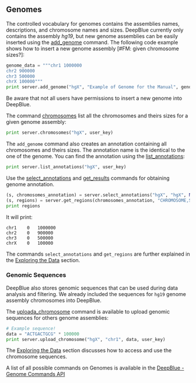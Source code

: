 ## Genomes

The controlled vocabulary for genomes contains the assemblies names, descriptions, and chromosome names and sizes.
DeepBlue currently only contains the assembly *hg19*, but new genome assemblies can be easily inserted using the [add_genome](http://deepblue.mpi-inf.mpg.de/api.html#api-add_genome) command. The following code example shows how to insert a new genome assembly [#FM: given chromosome sizes?]:

```python
genome_data = """chr1 1000000
chr2 900000
chr3 500000
chrX 100000"""
print server.add_genome("hgX", "Example of Genome for the Manual", genome_data, user_key)
``` 
Be aware that not all users have permissions to insert a new genome into DeepBlue.

The command [chromosomes](http://deepblue.mpi-inf.mpg.de/api.html#api-chromosomes) list all the chromosomes and theirs sizes for a given genome assembly:
```python
print server.chromosomes("hgX", user_key)
```

The ```add_genome``` command also creates an annotation containing all chromosomes and theirs sizes. The annotation name is the identical to the one of the genome. You can find the annotation using the [list_annotations](http://deepblue.mpi-inf.mpg.de/api.html#api-list_annotations):

```python
print server.list_annotations("hgX", user_key)
```

Use the [select_annotations](http://deepblue.mpi-inf.mpg.de/api.html#api-select_annotations) and [get_results](http://deepblue.mpi-inf.mpg.de/api.html#api-get_regions) commands for obtaining genome annotation.

```python
(s, chromosomes_annotation) = server.select_annotations("hgX", "hgX", None, None, None, user_key)
(s, regions) = server.get_regions(chromosomes_annotation, "CHROMOSOME,START,END", user_key)
print regions
```
It will print:
```
chr1	0	1000000
chr2	0	900000
chr3	0	500000
chrX	0	100000
```

The commands ```select_annotations``` and ```get_regions``` are further explained in the [Exploring the Data](../03-exploring/03-00-exploring.md) section.  

### Genomic Sequences

DeepBlue also stores genomic sequences that can be used during data analysis and filtering. 
We already included the sequences for ```hg19``` genome assembly chromosomes into DeepBlue.

The [uploada_chromosome](http://deepblue.mpi-inf.mpg.de/api.html#api-upload_chromosome) command is available to upload genomic sequences for others genome assemblies:

```python
# Example sequence!
data = "ACTGACTGCG" * 100000 
print server.upload_chromosome("hgX", "chr1", data, user_key)
```
The [Exploring the Data](../03-exploring/03-00-exploring.md) section discusses how to access and use the chromosome sequences.

A list of all possible commands on Genomes is available in the [DeepBlue - Genome Commands API](http://deepblue.mpi-inf.mpg.de/api.html#api-genomes)
